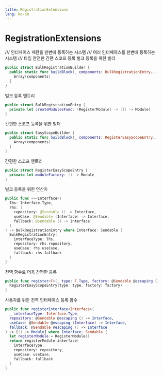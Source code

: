 ```yaml
---
title: RegistrationExtensions
lang: ko-KR
---
```


# RegistrationExtensions

  /// 인터페이스 패턴을 한번에 등록하는 시스템
  /// 여러 인터페이스를 한번에 등록하는 시스템
  /// 타입 안전한 간편 스코프 등록
벌크 등록을 위한 빌더

```swift
public struct BulkRegistrationBuilder {
  public static func buildBlock(_ components: BulkRegistrationEntry...) -> [BulkRegistrationEntry] {
    Array(components)
  }
}
```

벌크 등록 엔트리

```swift
public struct BulkRegistrationEntry {
  private let createModulesFunc: (RegisterModule) -> [() -> Module]
}
```

간편한 스코프 등록을 위한 빌더

```swift
public struct EasyScopeBuilder {
  public static func buildBlock(_ components: RegisterEasyScopeEntry...) -> [RegisterEasyScopeEntry] {
    Array(components)
  }
}
```

간편한 스코프 엔트리

```swift
public struct RegisterEasyScopeEntry {
  private let moduleFactory: () -> Module
}
```

벌크 등록을 위한 연산자

```swift
public func =><Interface>(
  lhs: Interface.Type,
  rhs: (
    repository: @Sendable () -> Interface,
    useCase: @Sendable (Interface) -> Interface,
    fallback: @Sendable () -> Interface
  )
) -> BulkRegistrationEntry where Interface: Sendable {
  BulkRegistrationEntry(
    interfaceType: lhs,
    repository: rhs.repository,
    useCase: rhs.useCase,
    fallback: rhs.fallback
  )
}
```

전역 함수로 더욱 간편한 등록

```swift
public func register<T>(_ type: T.Type, factory: @Sendable @escaping () -> T) -> RegisterEasyScopeEntry where T: Sendable {
  RegisterEasyScopeEntry(type: type, factory: factory)
}
```

사용자를 위한 전역 인터페이스 등록 함수

```swift
public func registerInterface<Interface>(
  _ interfaceType: Interface.Type,
  repository: @Sendable @escaping () -> Interface,
  useCase: @Sendable @escaping (Interface) -> Interface,
  fallback: @Sendable @escaping () -> Interface
) -> [() -> Module] where Interface: Sendable {
  let registerModule = RegisterModule()
  return registerModule.interface(
    interfaceType,
    repository: repository,
    useCase: useCase,
    fallback: fallback
  )
}
```

